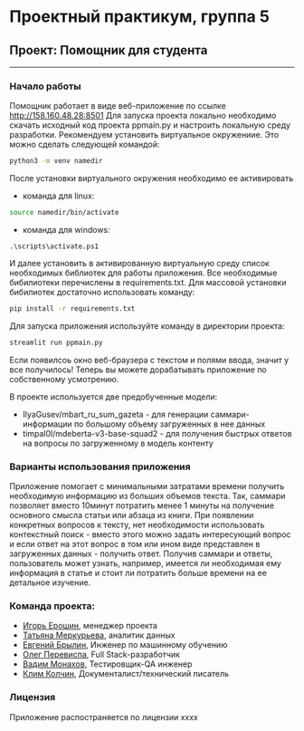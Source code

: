 # Проектный практикум, группа 5
## Проект: Помощник для студента
___

### Начало работы
Помощник работает в виде веб-приложение по ссылке http://158.160.48.28:8501
Для запуска проекта локально необходимо скачать исходный код проекта ppmain.py и настроить локальную среду разработки. 
Рекомендуем установить виртуальное окружениие. Это можно сделать следующей командой:
```bash
python3 -m venv namedir
```
После установки виртуального окружения необходимо ее активировать
- команда для linux:
```bash
source namedir/bin/activate
```
- команда для windows:
```
.\scripts\activate.ps1
```
И далее установить в активированную виртуальную среду список необходимых библиотек для работы приложения. 
Все необходимые бибилиотеки перечислены в requirements.txt. Для массовой установки бибилиотек достаточно использовать команду:
```bash
pip install -r requirements.txt
```
Для запуска приложения используйте команду в директории проекта:
```bash
streamlit run ppmain.py
```
Если появилсоь окно веб-браузера с текстом и полями ввода, значит у все получилось! Теперь вы можете дорабатывать приложение по собственному усмотрению. 

В проекте используется две предобученные модели:
- IlyaGusev/mbart_ru_sum_gazeta - для генерации саммари-информации по большому объему загруженных в нее данных
- timpal0l/mdeberta-v3-base-squad2 - для получения быстрых ответов на вопросы по загруженному в модель контенту

### Варианты использования приложения
Приложение помогает с минимальными затратами времени получить необходимую информацию из больших объемов текста. Так, саммари позволяет вместо 10минут потратить менее 1 минуты на получение основного смысла статьи или абзаца из книги. При появлении конкретных вопросов к тексту, нет необходимости использовать контекстный поиск - вместо этого можно задать интересующий вопрос и если ответ на этот вопрос в том или ином виде представлен в загруженных данных - получить ответ.
Получив саммари и ответы, пользователь может узнать, например, имеется ли необходимая ему информация в статье и стоит ли потратить больше времени на ее детальное изучение. 

### Команда проекта:
- [Игорь Ерошин](https://github.com/tmerurfu), менеджер проекта
- [Татьяна Меркурьева](https://github.com/dzharlaksl), аналитик данных
- [Евгений Брылин](https://github.com/bev-ru), Инженер по машинному обучению
- [Олег Перевиспа](https://github.com/operevispa), Full Stack-разработчик
- [Вадим Монахов](https://github.com/MonakhovVadim), Тестировщик-QA инженер
- [Клим Колчин](https://github.com/synrocka), Документалист/технический писатель

### Лицензия
Приложение распостраняется по лицензии хххх